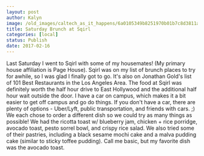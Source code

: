 ```yaml
---
layout: post
author: Kalyn
image: /old_images/caltech_as_it_happens/6a0105349b8251970b01b7c8d3811a970b.jpg
title: Saturday Brunch at Sqirl
categories: [local]
status: Publish
date: 2017-02-16
---
```


Last Saturday I went to Sqirl with some of my housemates! (My primary house affiliation is Page House). Sqirl was on my list of brunch places to try for awhile, so I was glad I finally got to go. It's also on Jonathan Gold's list of 101 Best Restaurants in the Los Angeles Area. The food at Sqirl was definitely worth the half hour drive to East Hollywood and the additional half hour wait outside the door. I have a car on campus, which makes it a bit easier to get off campus and go do things. If you don't have a car, there are plenty of options - Uber/Lyft, public transportation, and friends with cars. ;)
We each chose to order a different dish so we could try as many things as possible! We had the ricotta toast w/ blueberry jam, chicken + rice porridge, avocado toast, pesto sorrel bowl, and crispy rice salad. We also tried some of their pastries, including a black sesame mochi cake and a malva pudding cake (similar to sticky toffee pudding). Call me basic, but my favorite dish was the avocado toast.

